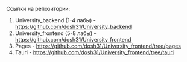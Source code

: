 Ссылки на репозитории: 

1. University_backend (1-4 лабы) - https://github.com/dosh31/University_backend
2. University_frontend (5-8 лабы) - https://github.com/dosh31/University_frontend
3. Pages - https://github.com/dosh31/University_frontend/tree/pages
4. Tauri - https://github.com/dosh31/University_frontend/tree/tauri
